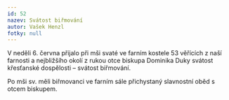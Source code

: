 ```yaml
---
id: 52
nazev: Svátost biřmování
autor: Vašek Henzl
fotky: null
---
```

V neděli 6. června přijalo při mši svaté ve farním kostele 53 věřících z naší farnosti a nejbližšího okolí z rukou otce biskupa Dominika Duky svátost křesťanské dospělosti – svátost biřmování.
<p>
Po mši sv. měli biřmovanci ve farním sále přichystaný slavnostní oběd s otcem biskupem.
